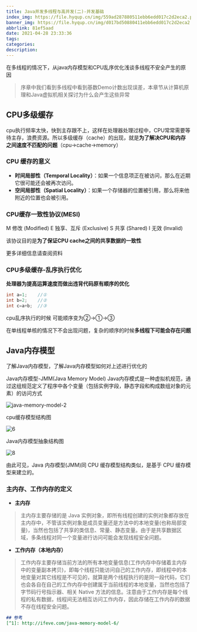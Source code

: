 ```yaml
---
title: Java并发多线程与高并发(二)-并发基础
index_img: https://file.hyqup.cn/img/559ad287880511ebb6edd017c2d2eca2.png
banner_img: https://file.hyqup.cn/img/d017bd50880411ebb6edd017c2d2eca2.jpg
abbrlink: 81ef5aad
date: 2021-04-28 23:33:36
tags:
categories:
description:
---
```


在多线程的情况下，从java内存模型和CPU乱序优化浅谈多线程不安全产生的原因

<!-- more -->

> 序章中我们看到多线程中看到基数Demo计数出现误差，本章节从计算机原理和Java虚拟机相关探讨为什么会产生这些异常

## CPU多级缓存

cpu执行频率太快，快到主存跟不上，这样在处理器处理过程中，CPU常常需要等待主存，浪费资源。所以多级缓存（cache）的出现，就是**为了解决CPU和内存之间速度不匹配的问题**（cpu->cache->memory）

### CPU 缓存的意义

- **时间局部性（Temporal Locality）**：如果一个信息项正在被访问，那么在近期它很可能还会被再次访问。
- **空间局部性（Spatial Locality）**：如果一个存储器的位置被引用，那么将来他附近的位置也会被引用。

### CPU缓存一致性协议(MESI)

M 修改 (Modified)  E 独享、互斥 (Exclusive) S 共享 (Shared) I 无效 (Invalid)

该协议目的是**为了保证CPU cache之间的共享数据的一致性**

更多详细信息请查阅资料

### CPU多级缓存-乱序执行优化

**处理器为提高运算速度而做出违背代码原有顺序的优化**

```java
int a=1;	//①
int b=2;	//②
int c=a+b;	//③
```

cpu乱序执行的时候 可能顺序变为②->①->③

在单线程单核的情况下不会出现问题，复杂的顺序的时候**多线程下可能会存在问题**

## Java内存模型

了解Java内存模型，了解Java内存模型如何对上述进行优化的

Java内存模型-JMM(Java Memory Model) Java内存模式是一种虚拟机规范，通过这组规范定义了程序中各个变量（包括实例字段，静态字段和构成数组对象的元素）的访问方式

![java-memory-model-2](https://file.hyqup.cn/img/java-memory-model-2-1620570065967.png)

cpu缓存模型结构图

![6](https://file.hyqup.cn/img/6.jpg)

Java内存模型抽象结构图

![8](https://file.hyqup.cn/img/8.jpg)



由此可见，Java 内存模型(JMM)同 CPU 缓存模型结构类似，是基于 CPU 缓存模型来建立的。

### 主内存、工作内存的定义

- **主内存**

> 主内存主要存储的是 Java 实例对象，即所有线程创建的实例对象都存放在主内存中，不管该实例对象是成员变量还是方法中的本地变量(也称局部变量)，当然也包括了共享的类信息、常量、静态变量。由于是共享数据区域，多条线程对同一个变量进行访问可能会发现线程安全问题。

- **工作内存（本地内存）**

> 工作内存主要存储当前方法的所有本地变量信息(工作内存中存储着主内存中的变量副本拷贝)，即每个线程只能访问自己的工作内存，即线程中的本地变量对其它线程是不可见的，就算是两个线程执行的是同一段代码，它们也会各自在自己的工作内存中创建属于当前线程的本地变量，当然也包括了字节码行号指示器、相关 Native 方法的信息。注意由于工作内存是每个线程的私有数据，线程间无法相互访问工作内存，因此存储在工作内存的数据不存在线程安全问题。



```markdown
## 参考
[^1]: http://ifeve.com/java-memory-model-6/
```

